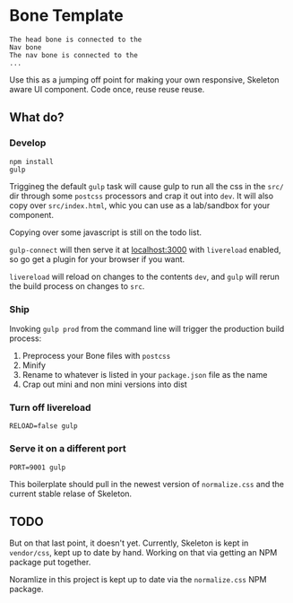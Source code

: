 # Bone Template

    The head bone is connected to the
    Nav bone
    The nav bone is connected to the
    ...

Use this as a jumping off point for making your own responsive, Skeleton aware
UI component. Code once, reuse reuse reuse.

## What do?

### Develop

    npm install
    gulp

Triggineg the default `gulp` task will cause gulp to run all the css in
the `src/` dir through some `postcss` processors and crap it out into `dev`.
It will also copy over `src/index.html`, whic you can use as a lab/sandbox for
your component.

Copying over some javascript is still on the todo list.

`gulp-connect` will then serve it at [localhost:3000](http://localhost:3000)
with `livereload` enabled, so go get a plugin for your browser if you want.

`livereload` will reload on changes to the contents `dev`, and `gulp` will rerun
the build process on changes to `src`.


### Ship

Invoking `gulp prod` from the command line will trigger the production build process:

1. Preprocess your Bone files with `postcss`
2. Minify
3. Rename to whatever is listed in your `package.json` file as the name
4. Crap out mini and non mini versions into dist

### Turn off livereload

    RELOAD=false gulp

### Serve it on a different port

    PORT=9001 gulp

This boilerplate should pull in the newest version of `normalize.css` and the
current stable relase of Skeleton.

## TODO

But on that last point, it doesn't yet. Currently, Skeleton is kept in `vendor/css`,
kept up to date by hand.  Working on that via getting an NPM package put together.

Noramlize in this project is kept up to date via the `normalize.css` NPM package.
